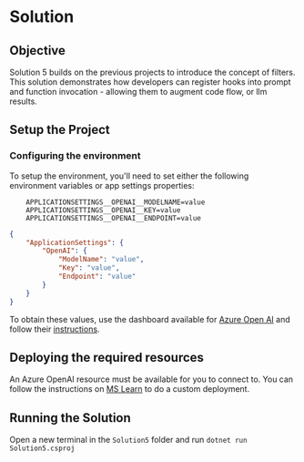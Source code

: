 # Solution

## Objective

Solution 5 builds on the previous projects to introduce the concept of filters.
This solution demonstrates how developers can register hooks into prompt and function invocation -
allowing them to augment code flow, or llm results.

## Setup the Project

### Configuring the environment

To setup the environment, you'll need to set either the following environment variables or app settings properties:

```env
    APPLICATIONSETTINGS__OPENAI__MODELNAME=value
    APPLICATIONSETTINGS__OPENAI__KEY=value
    APPLICATIONSETTINGS__OPENAI__ENDPOINT=value
```

```appsettings.json
{
    "ApplicationSettings": {
        "OpenAI": {
            "ModelName": "value",
            "Key": "value",
            "Endpoint": "value"
        }
    }
}
```

To obtain these values, use the dashboard available for [Azure Open AI](https://oai.azure.com) and follow their [instructions](https://learn.microsoft.com/en-us/azure/ai-services/openai/quickstart?tabs=command-line%2Ctypescript%2Cpython-new&pivots=programming-language-csharp#retrieve-key-and-endpoint).

## Deploying the required resources

An Azure OpenAI resource must be available for you to connect to. You can follow the instructions on [MS Learn](https://learn.microsoft.com/en-us/azure/ai-services/openai/how-to/create-resource?pivots=web-portal) to do a custom deployment.

## Running the Solution

Open a new terminal in the ```Solution5``` folder and run ```dotnet run Solution5.csproj```
